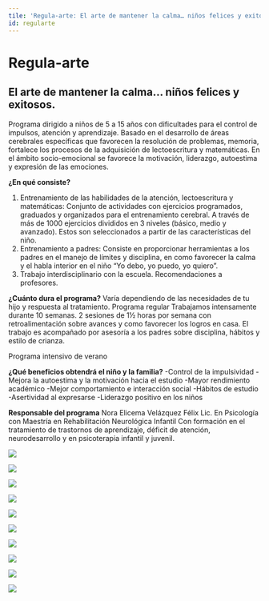 ```yaml
---
tile: 'Regula-arte: El arte de mantener la calma… niños felices y exitosos.'
id: regularte
---
```

# Regula-arte

## El arte de mantener la calma… niños felices y exitosos.

Programa dirigido a niños de 5 a 15 años con dificultades para el control de impulsos, atención y aprendizaje. Basado en el desarrollo de áreas cerebrales específicas que favorecen la resolución de problemas, memoria, fortalece los procesos de la adquisición de lectoescritura y matemáticas. En el ámbito socio-emocional se favorece la motivación, liderazgo, autoestima y expresión de las emociones.

**¿En qué consiste?**

1. Entrenamiento de las habilidades de la atención, lectoescritura y matemáticas: Conjunto de actividades  con ejercicios programados, graduados y organizados para el entrenamiento cerebral. A través de más de 1000 ejercicios divididos en 3 niveles (básico, medio y avanzado). Estos son seleccionados a partir de las características del niño.
2. Entrenamiento a padres: Consiste en proporcionar herramientas a los padres en el manejo de límites y disciplina, en como favorecer la calma y el habla interior en el niño “Yo debo, yo puedo, yo quiero”.
3. Trabajo interdisciplinario con la escuela. Recomendaciones a profesores.

**¿Cuánto dura el programa?**
Varía dependiendo de las necesidades de tu hijo y respuesta al tratamiento.
Programa regular
Trabajamos intensamente durante 10 semanas. 2 sesiones de 1½ horas por semana con retroalimentación sobre avances y como favorecer los logros en casa.
El trabajo es acompañado por asesoría a los padres sobre disciplina, hábitos y estilo de crianza.

Programa intensivo de verano

**¿Qué beneficios obtendrá el niño y la familia?**
-Control de la impulsividad
-Mejora la autoestima y la motivación hacia el estudio
-Mayor rendimiento académico
-Mejor comportamiento e interacción social
-Hábitos de estudio
-Asertividad al expresarse
-Liderazgo positivo en los niños

**Responsable del programa**
Nora Elicema Velázquez Félix
Lic. En Psicología con Maestría en Rehabilitación Neurológica Infantil
Con formación en el tratamiento de trastornos de aprendizaje, déficit de atención, neurodesarrollo y en psicoterapia infantil y juvenil.

![](/images/uploads/regularte-01.jpg)

![](/images/uploads/regularte-02.jpg)

![](/images/uploads/regularte-03.jpg)

![](/images/uploads/regularte-04.jpg)

![](/images/uploads/regularte-05.jpg)

![](/images/uploads/regularte-06.jpg)

![](/images/uploads/regularte-07.jpg)

![](/images/uploads/regularte-08.jpg)

![](/images/uploads/regularte-09.jpg)

![](/images/uploads/regularte-10.jpg)
